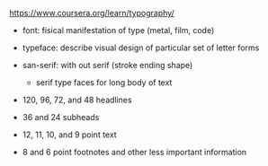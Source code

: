 https://www.coursera.org/learn/typography/


- font: fisical manifestation of type (metal, film, code)
- typeface: describe visual design of particular set of letter forms

- san-serif: with out serif (stroke ending shape)
    - serif type faces for long body of text
     
     
- 120, 96, 72, and 48 headlines
- 36 and 24 subheads
- 12, 11, 10, and 9 point text
- 8 and 6 point footnotes and other less important information